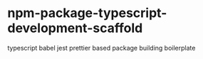 # npm-package-typescript-development-scaffold
typescript babel jest prettier based package building boilerplate

